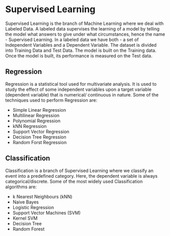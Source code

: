 # Supervised Learning

Supervised Learning is the branch of Machine Learning where we deal with Labeled Data. A labeled data supervises the learning of a model by telling the model what answers to give under what circumstances, hence the name - Supervised Learning. In a labeled data we have both - a set of Independent Variables and a Dependent Variable. The dataset is divided into Training Data and Test Data. The model is built on the Training data. Once the model is built, its performance is measured on the Test data.

## Regression
Regression is a statistical tool used for multivariate analysis. It is used to study the effect of some independent variables upon a target variable (dependent variable) that is numerical/ continuous in nature. Some of the techniques used to perform Regression are:
* Simple Linear Regression
* Multilinear Regression
* Polynomial Regression
* kNN Regression
* Support Vector Regression
* Decision Tree Regression
* Random Forst Regression

## Classification
Classification is a branch of Supervised Learning where we classify an event into a predefined category. Here, the dependent variable is always categorical/discrete. Some of the most widely used Classification algorithms are:
* k Nearest Neighbours (kNN)
* Naive Bayes
* Logistic Regression
* Support Vector Machines (SVM)
* Kernel SVM
* Decision Tree
* Random Forest
